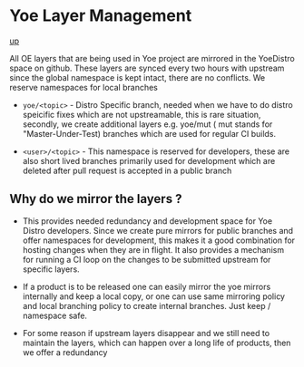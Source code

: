 # Yoe Layer Management

[up](README.md)

All OE layers that are being used in Yoe project are mirrored in the YoeDistro space on github. These layers are synced every two hours with upstream since the global namespace is kept intact, there are no conflicts. We reserve namespaces for local branches

* ```yoe/<topic>``` - Distro Specific branch, needed when we have to do distro speicific fixes which are not upstreamable, this is rare situation, secondly, we create additional layers e.g. yoe/mut ( mut stands for "Master-Under-Test) branches which are used for regular CI builds. 

* ```<user>/<topic>``` - This namespace is reserved for developers, these are also short lived branches primarily used for development which are deleted after pull request is accepted in a public branch
  
## Why do we mirror the layers ?

* This provides needed redundancy and development space for Yoe Distro developers. Since we create pure mirrors for public branches and offer namespaces for development, this makes it a good combination for hosting changes when they are in flight. It also provides a mechanism for running a CI loop on the changes to be submitted upstream for specific layers.

* If a product is to be released one can easily mirror the yoe mirrors internally and keep a local copy, or one can use same mirroring policy and local branching policy to create internal branches. Just keep <yoe>/ namespace safe.
  
* For some reason if upstream layers disappear and we still need to maintain the layers, which can happen over a long life of products, then we offer a redundancy
